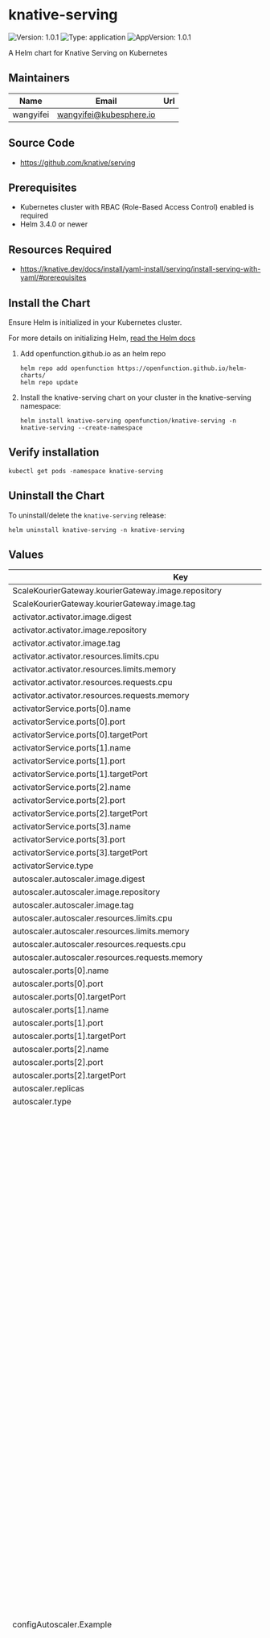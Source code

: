# knative-serving

![Version: 1.0.1](https://img.shields.io/badge/Version-1.0.1-informational?style=flat-square) ![Type: application](https://img.shields.io/badge/Type-application-informational?style=flat-square) ![AppVersion: 1.0.1](https://img.shields.io/badge/AppVersion-1.0.1-informational?style=flat-square)

A Helm chart for Knative Serving on Kubernetes

## Maintainers

| Name | Email | Url |
| ---- | ------ | --- |
| wangyifei | <wangyifei@kubesphere.io> |  |

## Source Code

* <https://github.com/knative/serving>

## Prerequisites

* Kubernetes cluster with RBAC (Role-Based Access Control) enabled is required
* Helm 3.4.0 or newer

## Resources Required
* <https://knative.dev/docs/install/yaml-install/serving/install-serving-with-yaml/#prerequisites>

## Install the Chart

Ensure Helm is initialized in your Kubernetes cluster.

For more details on initializing Helm, [read the Helm docs](https://helm.sh/docs/)

1. Add openfunction.github.io as an helm repo
    ```
    helm repo add openfunction https://openfunction.github.io/helm-charts/
    helm repo update
    ```

2. Install the knative-serving chart on your cluster in the knative-serving namespace:
    ```
    helm install knative-serving openfunction/knative-serving -n knative-serving --create-namespace
    ```

## Verify installation

```
kubectl get pods -namespace knative-serving
```

## Uninstall the Chart

To uninstall/delete the `knative-serving` release:
```
helm uninstall knative-serving -n knative-serving
```

## Values

| Key | Type | Default | Description |
|-----|------|---------|-------------|
| ScaleKourierGateway.kourierGateway.image.repository | string | `"docker.io/envoyproxy/envoy"` |  |
| ScaleKourierGateway.kourierGateway.image.tag | string | `"v1.17-latest"` |  |
| activator.activator.image.digest | string | `"sha256:ca607f73e5daef7f3db0358e145220f8423e93c20ee7ea9f5595f13bd508289a"` |  |
| activator.activator.image.repository | string | `"gcr.io/knative-releases/knative.dev/serving/cmd/activator"` |  |
| activator.activator.image.tag | string | `nil` |  |
| activator.activator.resources.limits.cpu | string | `"1"` |  |
| activator.activator.resources.limits.memory | string | `"600Mi"` |  |
| activator.activator.resources.requests.cpu | string | `"300m"` |  |
| activator.activator.resources.requests.memory | string | `"60Mi"` |  |
| activatorService.ports[0].name | string | `"http-metrics"` |  |
| activatorService.ports[0].port | int | `9090` |  |
| activatorService.ports[0].targetPort | int | `9090` |  |
| activatorService.ports[1].name | string | `"http-profiling"` |  |
| activatorService.ports[1].port | int | `8008` |  |
| activatorService.ports[1].targetPort | int | `8008` |  |
| activatorService.ports[2].name | string | `"http"` |  |
| activatorService.ports[2].port | int | `80` |  |
| activatorService.ports[2].targetPort | int | `8012` |  |
| activatorService.ports[3].name | string | `"http2"` |  |
| activatorService.ports[3].port | int | `81` |  |
| activatorService.ports[3].targetPort | int | `8013` |  |
| activatorService.type | string | `"ClusterIP"` |  |
| autoscaler.autoscaler.image.digest | string | `"sha256:31aed8b5b241147585cb0e48366451a96354fc6036d6a5667997237c1d302d98"` |  |
| autoscaler.autoscaler.image.repository | string | `"gcr.io/knative-releases/knative.dev/serving/cmd/autoscaler"` |  |
| autoscaler.autoscaler.image.tag | string | `nil` |  |
| autoscaler.autoscaler.resources.limits.cpu | string | `"1"` |  |
| autoscaler.autoscaler.resources.limits.memory | string | `"1000Mi"` |  |
| autoscaler.autoscaler.resources.requests.cpu | string | `"100m"` |  |
| autoscaler.autoscaler.resources.requests.memory | string | `"100Mi"` |  |
| autoscaler.ports[0].name | string | `"http-metrics"` |  |
| autoscaler.ports[0].port | int | `9090` |  |
| autoscaler.ports[0].targetPort | int | `9090` |  |
| autoscaler.ports[1].name | string | `"http-profiling"` |  |
| autoscaler.ports[1].port | int | `8008` |  |
| autoscaler.ports[1].targetPort | int | `8008` |  |
| autoscaler.ports[2].name | string | `"http"` |  |
| autoscaler.ports[2].port | int | `8080` |  |
| autoscaler.ports[2].targetPort | int | `8080` |  |
| autoscaler.replicas | int | `1` |  |
| autoscaler.type | string | `"ClusterIP"` |  |
| configAutoscaler.Example | string | `"################################\n#                              #\n#    EXAMPLE CONFIGURATION     #\n#                              #\n################################\n\n# This block is not actually functional configuration,\n# but serves to illustrate the available configuration\n# options and document them in a way that is accessible\n# to users that `kubectl edit` this config map.\n#\n# These sample configuration options may be copied out of\n# this example block and unindented to be in the data block\n# to actually change the configuration.\n\n# The Revision ContainerConcurrency field specifies the maximum number\n# of requests the Container can handle at once. Container concurrency\n# target percentage is how much of that maximum to use in a stable\n# state. E.g. if a Revision specifies ContainerConcurrency of 10, then\n# the Autoscaler will try to maintain 7 concurrent connections per pod\n# on average.\n# Note: this limit will be applied to container concurrency set at every\n# level (ConfigMap, Revision Spec or Annotation).\n# For legacy and backwards compatibility reasons, this value also accepts\n# fractional values in (0, 1] interval (i.e. 0.7 ⇒ 70%).\n# Thus minimal percentage value must be greater than 1.0, or it will be\n# treated as a fraction.\n# NOTE: that this value does not affect actual number of concurrent requests\n#       the user container may receive, but only the average number of requests\n#       that the revision pods will receive.\ncontainer-concurrency-target-percentage: \"70\"\n\n# The container concurrency target default is what the Autoscaler will\n# try to maintain when concurrency is used as the scaling metric for the\n# Revision and the Revision specifies unlimited concurrency.\n# When revision explicitly specifies container concurrency, that value\n# will be used as a scaling target for autoscaler.\n# When specifying unlimited concurrency, the autoscaler will\n# horizontally scale the application based on this target concurrency.\n# This is what we call \"soft limit\" in the documentation, i.e. it only\n# affects number of pods and does not affect the number of requests\n# individual pod processes.\n# The value must be a positive number such that the value multiplied\n# by container-concurrency-target-percentage is greater than 0.01.\n# NOTE: that this value will be adjusted by application of\n#       container-concurrency-target-percentage, i.e. by default\n#       the system will target on average 70 concurrent requests\n#       per revision pod.\n# NOTE: Only one metric can be used for autoscaling a Revision.\ncontainer-concurrency-target-default: \"100\"\n\n# The requests per second (RPS) target default is what the Autoscaler will\n# try to maintain when RPS is used as the scaling metric for a Revision and\n# the Revision specifies unlimited RPS. Even when specifying unlimited RPS,\n# the autoscaler will horizontally scale the application based on this\n# target RPS.\n# Must be greater than 1.0.\n# NOTE: Only one metric can be used for autoscaling a Revision.\nrequests-per-second-target-default: \"200\"\n\n# The target burst capacity specifies the size of burst in concurrent\n# requests that the system operator expects the system will receive.\n# Autoscaler will try to protect the system from queueing by introducing\n# Activator in the request path if the current spare capacity of the\n# service is less than this setting.\n# If this setting is 0, then Activator will be in the request path only\n# when the revision is scaled to 0.\n# If this setting is > 0 and container-concurrency-target-percentage is\n# 100% or 1.0, then activator will always be in the request path.\n# -1 denotes unlimited target-burst-capacity and activator will always\n# be in the request path.\n# Other negative values are invalid.\ntarget-burst-capacity: \"200\"\n\n# When operating in a stable mode, the autoscaler operates on the\n# average concurrency over the stable window.\n# Stable window must be in whole seconds.\nstable-window: \"60s\"\n\n# When observed average concurrency during the panic window reaches\n# panic-threshold-percentage the target concurrency, the autoscaler\n# enters panic mode. When operating in panic mode, the autoscaler\n# scales on the average concurrency over the panic window which is\n# panic-window-percentage of the stable-window.\n# Must be in the [1, 100] range.\n# When computing the panic window it will be rounded to the closest\n# whole second, at least 1s.\npanic-window-percentage: \"10.0\"\n\n# The percentage of the container concurrency target at which to\n# enter panic mode when reached within the panic window.\npanic-threshold-percentage: \"200.0\"\n\n# Max scale up rate limits the rate at which the autoscaler will\n# increase pod count. It is the maximum ratio of desired pods versus\n# observed pods.\n# Cannot be less or equal to 1.\n# I.e with value of 2.0 the number of pods can at most go N to 2N\n# over single Autoscaler period (2s), but at least N to\n# N+1, if Autoscaler needs to scale up.\nmax-scale-up-rate: \"1000.0\"\n\n# Max scale down rate limits the rate at which the autoscaler will\n# decrease pod count. It is the maximum ratio of observed pods versus\n# desired pods.\n# Cannot be less or equal to 1.\n# I.e. with value of 2.0 the number of pods can at most go N to N/2\n# over single Autoscaler evaluation period (2s), but at\n# least N to N-1, if Autoscaler needs to scale down.\nmax-scale-down-rate: \"2.0\"\n\n# Scale to zero feature flag.\nenable-scale-to-zero: \"true\"\n\n# Scale to zero grace period is the time an inactive revision is left\n# running before it is scaled to zero (must be positive, but recommended\n# at least a few seconds if running with mesh networking).\n# This is the upper limit and is provided not to enforce timeout after\n# the revision stopped receiving requests for stable window, but to\n# ensure network reprogramming to put activator in the path has completed.\n# If the system determines that a shorter period is satisfactory,\n# then the system will only wait that amount of time before scaling to 0.\n# NOTE: this period might actually be 0, if activator has been\n# in the request path sufficiently long.\n# If there is necessity for the last pod to linger longer use\n# scale-to-zero-pod-retention-period flag.\nscale-to-zero-grace-period: \"30s\"\n\n# Scale to zero pod retention period defines the minimum amount\n# of time the last pod will remain after Autoscaler has decided to\n# scale to zero.\n# This flag is for the situations where the pod startup is very expensive\n# and the traffic is bursty (requiring smaller windows for fast action),\n# but patchy.\n# The larger of this flag and `scale-to-zero-grace-period` will effectively\n# determine how the last pod will hang around.\nscale-to-zero-pod-retention-period: \"0s\"\n\n# pod-autoscaler-class specifies the default pod autoscaler class\n# that should be used if none is specified. If omitted, the Knative\n# Horizontal Pod Autoscaler (KPA) is used by default.\npod-autoscaler-class: \"kpa.autoscaling.knative.dev\"\n\n# The capacity of a single activator task.\n# The `unit` is one concurrent request proxied by the activator.\n# activator-capacity must be at least 1.\n# This value is used for computation of the Activator subset size.\n# See the algorithm here: http://bit.ly/38XiCZ3.\n# TODO(vagababov): tune after actual benchmarking.\nactivator-capacity: \"100.0\"\n\n# initial-scale is the cluster-wide default value for the initial target\n# scale of a revision after creation, unless overridden by the\n# \"autoscaling.knative.dev/initialScale\" annotation.\n# This value must be greater than 0 unless allow-zero-initial-scale is true.\ninitial-scale: \"1\"\n\n# allow-zero-initial-scale controls whether either the cluster-wide initial-scale flag,\n# or the \"autoscaling.knative.dev/initialScale\" annotation, can be set to 0.\nallow-zero-initial-scale: \"false\"\n\n# max-scale is the cluster-wide default value for the max scale of a revision,\n# unless overridden by the \"autoscaling.knative.dev/maxScale\" annotation.\n# If set to 0, the revision has no maximum scale.\nmax-scale: \"0\"\n\n# scale-down-delay is the amount of time that must pass at reduced\n# concurrency before a scale down decision is applied. This can be useful,\n# for example, to maintain replica count and avoid a cold start penalty if\n# more requests come in within the scale down delay period.\n# The default, 0s, imposes no delay at all.\nscale-down-delay: \"0s\"\n\n# max-scale-limit sets the maximum permitted value for the max scale of a revision.\n# When this is set to a positive value, a revision with a maxScale above that value\n# (including a maxScale of \"0\" = unlimited) is disallowed.\n# A value of zero (the default) allows any limit, including unlimited.\nmax-scale-limit: \"0\"\n"` |  |
| configDefaults.Example | string | `"################################\n#                              #\n#    EXAMPLE CONFIGURATION     #\n#                              #\n################################\n\n# This block is not actually functional configuration,\n# but serves to illustrate the available configuration\n# options and document them in a way that is accessible\n# to users that `kubectl edit` this config map.\n#\n# These sample configuration options may be copied out of\n# this example block and unindented to be in the data block\n# to actually change the configuration.\n\n# revision-timeout-seconds contains the default number of\n# seconds to use for the revision's per-request timeout, if\n# none is specified.\nrevision-timeout-seconds: \"300\"  # 5 minutes\n\n# max-revision-timeout-seconds contains the maximum number of\n# seconds that can be used for revision-timeout-seconds.\n# This value must be greater than or equal to revision-timeout-seconds.\n# If omitted, the system default is used (600 seconds).\n#\n# If this value is increased, the activator's terminationGraceTimeSeconds\n# should also be increased to prevent in-flight requests being disrupted.\nmax-revision-timeout-seconds: \"600\"  # 10 minutes\n\n# revision-cpu-request contains the cpu allocation to assign\n# to revisions by default.  If omitted, no value is specified\n# and the system default is used.\n# Below is an example of setting revision-cpu-request.\n# By default, it is not set by Knative.\nrevision-cpu-request: \"400m\"  # 0.4 of a CPU (aka 400 milli-CPU)\n\n# revision-memory-request contains the memory allocation to assign\n# to revisions by default.  If omitted, no value is specified\n# and the system default is used.\n# Below is an example of setting revision-memory-request.\n# By default, it is not set by Knative.\nrevision-memory-request: \"100M\"  # 100 megabytes of memory\n\n# revision-ephemeral-storage-request contains the ephemeral storage\n# allocation to assign to revisions by default.  If omitted, no value is\n# specified and the system default is used.\nrevision-ephemeral-storage-request: \"500M\"  # 500 megabytes of storage\n\n# revision-cpu-limit contains the cpu allocation to limit\n# revisions to by default.  If omitted, no value is specified\n# and the system default is used.\n# Below is an example of setting revision-cpu-limit.\n# By default, it is not set by Knative.\nrevision-cpu-limit: \"1000m\"  # 1 CPU (aka 1000 milli-CPU)\n\n# revision-memory-limit contains the memory allocation to limit\n# revisions to by default.  If omitted, no value is specified\n# and the system default is used.\n# Below is an example of setting revision-memory-limit.\n# By default, it is not set by Knative.\nrevision-memory-limit: \"200M\"  # 200 megabytes of memory\n\n# revision-ephemeral-storage-limit contains the ephemeral storage\n# allocation to limit revisions to by default.  If omitted, no value is\n# specified and the system default is used.\nrevision-ephemeral-storage-limit: \"750M\"  # 750 megabytes of storage\n\n# container-name-template contains a template for the default\n# container name, if none is specified.  This field supports\n# Go templating and is supplied with the ObjectMeta of the\n# enclosing Service or Configuration, so values such as\n# {{.Name}} are also valid.\ncontainer-name-template: \"user-container\"\n\n# container-concurrency specifies the maximum number\n# of requests the Container can handle at once, and requests\n# above this threshold are queued.  Setting a value of zero\n# disables this throttling and lets through as many requests as\n# the pod receives.\ncontainer-concurrency: \"0\"\n\n# The container concurrency max limit is an operator setting ensuring that\n# the individual revisions cannot have arbitrary large concurrency\n# values, or autoscaling targets. `container-concurrency` default setting\n# must be at or below this value.\n#\n# Must be greater than 1.\n#\n# Note: even with this set, a user can choose a containerConcurrency\n# of 0 (i.e. unbounded) unless allow-container-concurrency-zero is\n# set to \"false\".\ncontainer-concurrency-max-limit: \"1000\"\n\n# allow-container-concurrency-zero controls whether users can\n# specify 0 (i.e. unbounded) for containerConcurrency.\nallow-container-concurrency-zero: \"true\"\n\n# enable-service-links specifies the default value used for the\n# enableServiceLinks field of the PodSpec, when it is omitted by the user.\n# See: https://kubernetes.io/docs/concepts/services-networking/connect-applications-service/#accessing-the-service\n#\n# This is a tri-state flag with possible values of (true|false|default).\n#\n# In environments with large number of services it is suggested\n# to set this value to `false`.\n# See https://github.com/knative/serving/issues/8498.\nenable-service-links: \"false\"\n"` |  |
| configDeployment.Example | string | `"################################\n#                              #\n#    EXAMPLE CONFIGURATION     #\n#                              #\n################################\n\n# This block is not actually functional configuration,\n# but serves to illustrate the available configuration\n# options and document them in a way that is accessible\n# to users that `kubectl edit` this config map.\n#\n# These sample configuration options may be copied out of\n# this example block and unindented to be in the data block\n# to actually change the configuration.\n\n# List of repositories for which tag to digest resolving should be skipped\nregistries-skipping-tag-resolving: \"kind.local,ko.local,dev.local\"\n\n# Maximum time allowed for an image's digests to be resolved.\ndigest-resolution-timeout: \"10s\"\n\n# Duration we wait for the deployment to be ready before considering it failed.\nprogress-deadline: \"600s\"\n\n# Sets the queue proxy's CPU request.\n# If omitted, a default value (currently \"25m\"), is used.\nqueue-sidecar-cpu-request: \"25m\"\n\n# Sets the queue proxy's CPU limit.\n# If omitted, no value is specified and the system default is used.\nqueue-sidecar-cpu-limit: \"1000m\"\n\n# Sets the queue proxy's memory request.\n# If omitted, no value is specified and the system default is used.\nqueue-sidecar-memory-request: \"400Mi\"\n\n# Sets the queue proxy's memory limit.\n# If omitted, no value is specified and the system default is used.\nqueue-sidecar-memory-limit: \"800Mi\"\n\n# Sets the queue proxy's ephemeral storage request.\n# If omitted, no value is specified and the system default is used.\nqueue-sidecar-ephemeral-storage-request: \"512Mi\"\n\n# Sets the queue proxy's ephemeral storage limit.\n# If omitted, no value is specified and the system default is used.\nqueue-sidecar-ephemeral-storage-limit: \"1024Mi\"\n\n# The freezer service endpoint that queue-proxy calls when its traffic drops to zero or\n# scales up from zero.\n#\n# Freezer service is available at: https://github.com/knative-sandbox/container-freezer\n# or users may write their own service.\n#\n# The value will need to include both the host and the port that will be accessed.\n# For the host, $HOST_IP can be passed, and the appropriate host IP value will be swapped\n# in at runtime, which will enable the freezer daemonset to be reachable via the node IP.\n#\n# As an example:\n#     concurrency-state-endpoint: \"http://$HOST_IP:9696\"\n#\n# If not set, queue proxy takes no action (this is the default behavior).\n#\n# When enabled, a serviceAccountToken will be mounted to queue-proxy using\n# a projected volume. This requires the Service Account Token Volume Projection feature\n# to be enabled. For details, see this link:\n# https://kubernetes.io/docs/tasks/configure-pod-container/configure-service-account/#service-account-token-volume-projection\n#\n# NOTE THAT THIS IS AN EXPERIMENTAL / ALPHA FEATURE\nconcurrency-state-endpoint: \"\""` |  |
| configDeployment.queueSidecarImage.digest | string | `"sha256:80dfb4568e08e43093f93b2cae9401f815efcb67ad8442d1f7f4c8a41e071fbe"` |  |
| configDeployment.queueSidecarImage.repository | string | `"gcr.io/knative-releases/knative.dev/serving/cmd/queue"` |  |
| configDeployment.queueSidecarImage.tag | string | `nil` |  |
| configDomain.Example | string | `"################################\n#                              #\n#    EXAMPLE CONFIGURATION     #\n#                              #\n################################\n\n# This block is not actually functional configuration,\n# but serves to illustrate the available configuration\n# options and document them in a way that is accessible\n# to users that `kubectl edit` this config map.\n#\n# These sample configuration options may be copied out of\n# this example block and unindented to be in the data block\n# to actually change the configuration.\n\n# Default value for domain.\n# Although it will match all routes, it is the least-specific rule so it\n# will only be used if no other domain matches.\nexample.com: |\n\n# These are example settings of domain.\n# example.org will be used for routes having app=nonprofit.\nexample.org: |\n  selector:\n    app: nonprofit\n\n# Routes having the cluster domain suffix (by default 'svc.cluster.local')\n# will not be exposed through Ingress. You can define your own label\n# selector to assign that domain suffix to your Route here, or you can set\n# the label\n#    \"networking.knative.dev/visibility=cluster-local\"\n# to achieve the same effect.  This shows how to make routes having\n# the label app=secret only exposed to the local cluster.\nsvc.cluster.local: |\n  selector:\n    app: secret\n"` |  |
| configFeatures.Example | string | `"################################\n#                              #\n#    EXAMPLE CONFIGURATION     #\n#                              #\n################################\n\n# This block is not actually functional configuration,\n# but serves to illustrate the available configuration\n# options and document them in a way that is accessible\n# to users that `kubectl edit` this config map.\n#\n# These sample configuration options may be copied out of\n# this example block and unindented to be in the data block\n# to actually change the configuration.\n\n# Indicates whether multi container support is enabled\n#\n# WARNING: Cannot safely be disabled once enabled.\n# See: https://knative.dev/docs/serving/feature-flags/#multi-containers\nmulti-container: \"enabled\"\n\n# Indicates whether Kubernetes affinity support is enabled\n#\n# WARNING: Cannot safely be disabled once enabled.\n# See: https://knative.dev/docs/serving/feature-flags/#kubernetes-node-affinity\nkubernetes.podspec-affinity: \"disabled\"\n\n# Indicates whether Kubernetes hostAliases support is enabled\n#\n# WARNING: Cannot safely be disabled once enabled.\n# See: https://knative.dev/docs/serving/feature-flags/#kubernetes-host-aliases\nkubernetes.podspec-hostaliases: \"disabled\"\n\n# Indicates whether Kubernetes nodeSelector support is enabled\n#\n# WARNING: Cannot safely be disabled once enabled.\n# See: https://knative.dev/docs/serving/feature-flags/#kubernetes-node-selector\nkubernetes.podspec-nodeselector: \"disabled\"\n\n# Indicates whether Kubernetes tolerations support is enabled\n#\n# WARNING: Cannot safely be disabled once enabled\n# See: https://knative.dev/docs/serving/feature-flags/#kubernetes-toleration\nkubernetes.podspec-tolerations: \"disabled\"\n\n# Indicates whether Kubernetes FieldRef support is enabled\n#\n# WARNING: Cannot safely be disabled once enabled.\n# See: https://knative.dev/docs/serving/feature-flags/#kubernetes-fieldref\nkubernetes.podspec-fieldref: \"enabled\"\n\n# Indicates whether Kubernetes RuntimeClassName support is enabled\n#\n# WARNING: Cannot safely be disabled once enabled.\n# See: https://knative.dev/docs/serving/feature-flags/#kubernetes-runtime-class\nkubernetes.podspec-runtimeclassname: \"disabled\"\n\n# This feature allows end-users to set a subset of fields on the Pod's SecurityContext\n#\n# When set to \"enabled\" or \"allowed\" it allows the following\n# PodSecurityContext properties:\n# - FSGroup\n# - RunAsGroup\n# - RunAsNonRoot\n# - SupplementalGroups\n# - RunAsUser\n#\n# This feature flag should be used with caution as the PodSecurityContext\n# properties may have a side-effect on non-user sidecar containers that come\n# from Knative or your service mesh\n#\n# WARNING: Cannot safely be disabled once enabled.\n# See: https://knative.dev/docs/serving/feature-flags/#kubernetes-security-context\nkubernetes.podspec-securitycontext: \"disabled\"\n\n# Indicates whether Kubernetes PriorityClassName support is enabled\n#\n# WARNING: Cannot safely be disabled once enabled.\n# See: https://knative.dev/docs/serving/feature-flags/#kubernetes-priority-class-name\nkubernetes.podspec-priorityclassname: \"disabled\"\n\n# Indicates whether Kubernetes SchedulerName support is enabled\n#\n# WARNING: Cannot safely be disabled once enabled.\n# See: https://knative.dev/docs/serving/feature-flags/#kubernetes-scheduler-name\nkubernetes.podspec-schedulername: \"disabled\"\n\n# This feature flag allows end-users to add a subset of capabilities on the Pod's SecurityContext.\n#\n# When set to \"enabled\" or \"allowed\" it allows capabilities to be added to the container.\n# For a list of possible capabilities, see https://man7.org/linux/man-pages/man7/capabilities.7.html\nkubernetes.containerspec-addcapabilities: \"disabled\"\n\n# This feature validates PodSpecs from the validating webhook\n# against the K8s API Server.\n#\n# When \"enabled\", the server will always run the extra validation.\n# When \"allowed\", the server will not run the dry-run validation by default.\n#   However, clients may enable the behavior on an individual Service by\n#   attaching the following metadata annotation: \"features.knative.dev/podspec-dryrun\":\"enabled\".\n# See: https://knative.dev/docs/serving/feature-flags/#kubernetes-dry-run\nkubernetes.podspec-dryrun: \"allowed\"\n\n# Controls whether tag header based routing feature are enabled or not.\n# 1. Enabled: enabling tag header based routing\n# 2. Disabled: disabling tag header based routing\n# See: https://knative.dev/docs/serving/feature-flags/#tag-header-based-routing\ntag-header-based-routing: \"disabled\"\n\n# Controls whether http2 auto-detection should be enabled or not.\n# 1. Enabled: http2 connection will be attempted via upgrade.\n# 2. Disabled: http2 connection will only be attempted when port name is set to \"h2c\".\nautodetect-http2: \"disabled\"\n\n# Controls whether volume support for EmptyDir is enabled or not.\n# 1. Enabled: enabling EmptyDir volume support\n# 2. Disabled: disabling EmptyDir volume support\nkubernetes.podspec-volumes-emptydir: \"disabled\"\n\n# Controls whether init containers support is enabled or not.\n# 1. Enabled: enabling init containers support\n# 2. Disabled: disabling init containers support\nkubernetes.podspec-init-containers: \"disabled\""` |  |
| configGc.Example | string | `"################################\n#                              #\n#    EXAMPLE CONFIGURATION     #\n#                              #\n################################\n\n# This block is not actually functional configuration,\n# but serves to illustrate the available configuration\n# options and document them in a way that is accessible\n# to users that `kubectl edit` this config map.\n#\n# These sample configuration options may be copied out of\n# this example block and unindented to be in the data block\n# to actually change the configuration.\n\n\n# ---------------------------------------\n# Garbage Collector Settings\n# ---------------------------------------\n#\n# Active\n#   * Revisions which are referenced by a Route are considered active.\n#   * Individual revisions may be marked with the annotation\n#      \"serving.knative.dev/no-gc\":\"true\" to be permanently considered active.\n#   * Active revisions are not considered for GC.\n# Retention\n#   * Revisions are retained if they are any of the following:\n#       1. Active\n#       2. Were created within \"retain-since-create-time\"\n#       3. Were last referenced by a route within\n#           \"retain-since-last-active-time\"\n#       4. There are fewer than \"min-non-active-revisions\"\n#     If none of these conditions are met, or if the count of revisions exceed\n#      \"max-non-active-revisions\", they will be deleted by GC.\n#     The special value \"disabled\" may be used to turn off these limits.\n#\n# Example config to immediately collect any inactive revision:\n#    min-non-active-revisions: \"0\"\n#    retain-since-create-time: \"disabled\"\n#    retain-since-last-active-time: \"disabled\"\n#\n# Example config to always keep around the last ten non-active revisions:\n#     retain-since-create-time: \"disabled\"\n#     retain-since-last-active-time: \"disabled\"\n#     max-non-active-revisions: \"10\"\n#\n# Example config to disable all GC:\n#     retain-since-create-time: \"disabled\"\n#     retain-since-last-active-time: \"disabled\"\n#     max-non-active-revisions: \"disabled\"\n#\n# Example config to keep recently deployed or active revisions,\n# always maintain the last two in case of rollback, and prevent\n# burst activity from exploding the count of old revisions:\n#      retain-since-create-time: \"48h\"\n#      retain-since-last-active-time: \"15h\"\n#      min-non-active-revisions: \"2\"\n#      max-non-active-revisions: \"1000\"\n\n# Duration since creation before considering a revision for GC or \"disabled\".\nretain-since-create-time: \"48h\"\n\n# Duration since active before considering a revision for GC or \"disabled\".\nretain-since-last-active-time: \"15h\"\n\n# Minimum number of non-active revisions to retain.\nmin-non-active-revisions: \"20\"\n\n# Maximum number of non-active revisions to retain\n# or \"disabled\" to disable any maximum limit.\nmax-non-active-revisions: \"1000\"\n"` |  |
| configKourier.Example | string | `"################################\n#                              #\n#    EXAMPLE CONFIGURATION     #\n#                              #\n################################\n\n# This block is not actually functional configuration,\n# but serves to illustrate the available configuration\n# options and document them in a way that is accessible\n# to users that `kubectl edit` this config map.\n#\n# These sample configuration options may be copied out of\n# this example block and unindented to be in the data block\n# to actually change the configuration.\n\n# Specifies whether requests reaching the Kourier gateway\n# in the context of services should be logged. Readiness\n# probes etc. must be configured via the bootstrap config.\nenable-service-access-logging: \"true\"\n"` |  |
| configLeaderElection.Example | string | `"################################\n#                              #\n#    EXAMPLE CONFIGURATION     #\n#                              #\n################################\n\n# This block is not actually functional configuration,\n# but serves to illustrate the available configuration\n# options and document them in a way that is accessible\n# to users that `kubectl edit` this config map.\n#\n# These sample configuration options may be copied out of\n# this example block and unindented to be in the data block\n# to actually change the configuration.\n\n# lease-duration is how long non-leaders will wait to try to acquire the\n# lock; 15 seconds is the value used by core kubernetes controllers.\nlease-duration: \"15s\"\n\n# renew-deadline is how long a leader will try to renew the lease before\n# giving up; 10 seconds is the value used by core kubernetes controllers.\nrenew-deadline: \"10s\"\n\n# retry-period is how long the leader election client waits between tries of\n# actions; 2 seconds is the value used by core kubernetes controllers.\nretry-period: \"2s\"\n\n# buckets is the number of buckets used to partition key space of each\n# Reconciler. If this number is M and the replica number of the controller\n# is N, the N replicas will compete for the M buckets. The owner of a\n# bucket will take care of the reconciling for the keys partitioned into\n# that bucket.\nbuckets: \"1\"\n"` |  |
| configLogging.Example | string | `"################################\n#                              #\n#    EXAMPLE CONFIGURATION     #\n#                              #\n################################\n\n# This block is not actually functional configuration,\n# but serves to illustrate the available configuration\n# options and document them in a way that is accessible\n# to users that `kubectl edit` this config map.\n#\n# These sample configuration options may be copied out of\n# this example block and unindented to be in the data block\n# to actually change the configuration.\n\n# Common configuration for all Knative codebase\nzap-logger-config: |\n  {\n    \"level\": \"info\",\n    \"development\": false,\n    \"outputPaths\": [\"stdout\"],\n    \"errorOutputPaths\": [\"stderr\"],\n    \"encoding\": \"json\",\n    \"encoderConfig\": {\n      \"timeKey\": \"timestamp\",\n      \"levelKey\": \"severity\",\n      \"nameKey\": \"logger\",\n      \"callerKey\": \"caller\",\n      \"messageKey\": \"message\",\n      \"stacktraceKey\": \"stacktrace\",\n      \"lineEnding\": \"\",\n      \"levelEncoder\": \"\",\n      \"timeEncoder\": \"iso8601\",\n      \"durationEncoder\": \"\",\n      \"callerEncoder\": \"\"\n    }\n  }\n\n# Log level overrides\n# For all components except the queue proxy,\n# changes are picked up immediately.\n# For queue proxy, changes require recreation of the pods.\nloglevel.controller: \"info\"\nloglevel.autoscaler: \"info\"\nloglevel.queueproxy: \"info\"\nloglevel.webhook: \"info\"\nloglevel.activator: \"info\"\nloglevel.hpaautoscaler: \"info\"\nloglevel.net-certmanager-controller: \"info\"\nloglevel.net-istio-controller: \"info\"\n"` |  |
| configNetwork.Example | string | `"################################\n#                              #\n#    EXAMPLE CONFIGURATION     #\n#                              #\n################################\n\n# This block is not actually functional configuration,\n# but serves to illustrate the available configuration\n# options and document them in a way that is accessible\n# to users that `kubectl edit` this config map.\n#\n# These sample configuration options may be copied out of\n# this example block and unindented to be in the data block\n# to actually change the configuration.\n\n# ingress-class specifies the default ingress class\n# to use when not dictated by Route annotation.\n#\n# If not specified, will use the Istio ingress.\n#\n# Note that changing the Ingress class of an existing Route\n# will result in undefined behavior.  Therefore it is best to only\n# update this value during the setup of Knative, to avoid getting\n# undefined behavior.\ningress-class: \"kourier.ingress.networking.knative.dev\"\n\n# certificate-class specifies the default Certificate class\n# to use when not dictated by Route annotation.\n#\n# If not specified, will use the Cert-Manager Certificate.\n#\n# Note that changing the Certificate class of an existing Route\n# will result in undefined behavior.  Therefore it is best to only\n# update this value during the setup of Knative, to avoid getting\n# undefined behavior.\ncertificate-class: \"cert-manager.certificate.networking.knative.dev\"\n\n# namespace-wildcard-cert-selector specifies a LabelSelector which\n# determines which namespaces should have a wildcard certificate\n# provisioned.\n#\n# Use an empty value to disable the feature (this is the default):\n#   namespace-wildcard-cert-selector: \"\"\n#\n# Use an empty object to enable for all namespaces\n#   namespace-wildcard-cert-selector: {}\n#\n# Useful labels include the \"kubernetes.io/metadata.name\" label to\n# avoid provisioning a certifcate for the \"kube-system\" namespaces.\n# Use the following selector to match pre-1.0 behavior of using\n# \"networking.knative.dev/disableWildcardCert\" to exclude namespaces:\n#\n# matchExpressions:\n# - key: \"networking.knative.dev/disableWildcardCert\"\n#   operator: \"NotIn\"\n#   values: [\"true\"]\nnamespace-wildcard-cert-selector: \"\"\n\n# domain-template specifies the golang text template string to use\n# when constructing the Knative service's DNS name. The default\n# value is \"{{.Name}}.{{.Namespace}}.{{.Domain}}\".\n#\n# Valid variables defined in the template include Name, Namespace, Domain,\n# Labels, and Annotations. Name will be the result of the tagTemplate\n# below, if a tag is specified for the route.\n#\n# Changing this value might be necessary when the extra levels in\n# the domain name generated is problematic for wildcard certificates\n# that only support a single level of domain name added to the\n# certificate's domain. In those cases you might consider using a value\n# of \"{{.Name}}-{{.Namespace}}.{{.Domain}}\", or removing the Namespace\n# entirely from the template. When choosing a new value be thoughtful\n# of the potential for conflicts - for example, when users choose to use\n# characters such as `-` in their service, or namespace, names.\n# {{.Annotations}} or {{.Labels}} can be used for any customization in the\n# go template if needed.\n# We strongly recommend keeping namespace part of the template to avoid\n# domain name clashes:\n# eg. '{{.Name}}-{{.Namespace}}.{{ index .Annotations \"sub\"}}.{{.Domain}}'\n# and you have an annotation {\"sub\":\"foo\"}, then the generated template\n# would be {Name}-{Namespace}.foo.{Domain}\ndomain-template: \"{{.Name}}.{{.Namespace}}.{{.Domain}}\"\n\n# tagTemplate specifies the golang text template string to use\n# when constructing the DNS name for \"tags\" within the traffic blocks\n# of Routes and Configuration.  This is used in conjunction with the\n# domainTemplate above to determine the full URL for the tag.\ntag-template: \"{{.Tag}}-{{.Name}}\"\n\n# Controls whether TLS certificates are automatically provisioned and\n# installed in the Knative ingress to terminate external TLS connection.\n# 1. Enabled: enabling auto-TLS feature.\n# 2. Disabled: disabling auto-TLS feature.\nauto-tls: \"Disabled\"\n\n# Controls the behavior of the HTTP endpoint for the Knative ingress.\n# It requires autoTLS to be enabled.\n# 1. Enabled: The Knative ingress will be able to serve HTTP connection.\n# 2. Redirected: The Knative ingress will send a 301 redirect for all\n# http connections, asking the clients to use HTTPS.\n#\n# \"Disabled\" option is deprecated.\nhttp-protocol: \"Enabled\"\n\n# rollout-duration contains the minimal duration in seconds over which the\n# Configuration traffic targets are rolled out to the newest revision.\nrollout-duration: \"0\"\n\n# autocreate-cluster-domain-claims controls whether ClusterDomainClaims should\n# be automatically created (and deleted) as needed when DomainMappings are\n# reconciled.\n#\n# If this is \"false\" (the default), the cluster administrator is\n# responsible for creating ClusterDomainClaims and delegating them to\n# namespaces via their spec.Namespace field. This setting should be used in\n# multitenant environments which need to control which namespace can use a\n# particular domain name in a domain mapping.\n#\n# If this is \"true\", users are able to associate arbitrary names with their\n# services via the DomainMapping feature.\nautocreate-cluster-domain-claims: \"false\"\n\n# If true, networking plugins can add additional information to deployed\n# applications to make their pods directly accessible via their IPs even if mesh is\n# enabled and thus direct-addressability is usually not possible.\n# Consumers like Knative Serving can use this setting to adjust their behavior\n# accordingly, i.e. to drop fallback solutions for non-pod-addressable systems.\n#\n# NOTE: This flag is in an alpha state and is mostly here to enable internal testing\n#       for now. Use with caution.\nenable-mesh-pod-addressability: \"false\"\n\n# mesh-compatibility-mode indicates whether consumers of network plugins\n# should directly contact Pod IPs (most efficient), or should use the\n# Cluster IP (less efficient, needed when mesh is enabled unless\n# `enable-mesh-pod-addressability`, above, is set).\n# Permitted values are:\n#  - \"auto\" (default): automatically determine which mesh mode to use by trying Pod IP and falling back to Cluster IP as needed.\n#  - \"enabled\": always use Cluster IP and do not attempt to use Pod IPs.\n#  - \"disabled\": always use Pod IPs and do not fall back to Cluster IP on failure.\nmesh-compatibility-mode: \"auto\"\n\n# Defines the scheme used for external URLs if autoTLS is not enabled.\n# This can be used for making Knative report all URLs as \"HTTPS\" for example, if you're\n# fronting Knative with an external loadbalancer that deals with TLS termination and\n# Knative doesn't know about that otherwise.\ndefault-external-scheme: \"http\"\n"` |  |
| configObservability.Example | string | `"################################\n#                              #\n#    EXAMPLE CONFIGURATION     #\n#                              #\n################################\n\n# This block is not actually functional configuration,\n# but serves to illustrate the available configuration\n# options and document them in a way that is accessible\n# to users that `kubectl edit` this config map.\n#\n# These sample configuration options may be copied out of\n# this example block and unindented to be in the data block\n# to actually change the configuration.\n\n# logging.enable-var-log-collection defaults to false.\n# The fluentd daemon set will be set up to collect /var/log if\n# this flag is true.\nlogging.enable-var-log-collection: \"false\"\n\n# logging.revision-url-template provides a template to use for producing the\n# logging URL that is injected into the status of each Revision.\nlogging.revision-url-template: \"http://logging.example.com/?revisionUID=${REVISION_UID}\"\n\n# If non-empty, this enables queue proxy writing user request logs to stdout, excluding probe\n# requests.\n# NB: after 0.18 release logging.enable-request-log must be explicitly set to true\n# in order for request logging to be enabled.\n#\n# The value determines the shape of the request logs and it must be a valid go text/template.\n# It is important to keep this as a single line. Multiple lines are parsed as separate entities\n# by most collection agents and will split the request logs into multiple records.\n#\n# The following fields and functions are available to the template:\n#\n# Request: An http.Request (see https://golang.org/pkg/net/http/#Request)\n# representing an HTTP request received by the server.\n#\n# Response:\n# struct {\n#   Code    int       // HTTP status code (see https://www.iana.org/assignments/http-status-codes/http-status-codes.xhtml)\n#   Size    int       // An int representing the size of the response.\n#   Latency float64   // A float64 representing the latency of the response in seconds.\n# }\n#\n# Revision:\n# struct {\n#   Name          string  // Knative revision name\n#   Namespace     string  // Knative revision namespace\n#   Service       string  // Knative service name\n#   Configuration string  // Knative configuration name\n#   PodName       string  // Name of the pod hosting the revision\n#   PodIP         string  // IP of the pod hosting the revision\n# }\n#\nlogging.request-log-template: '{\"httpRequest\": {\"requestMethod\": \"{{.Request.Method}}\", \"requestUrl\": \"{{js .Request.RequestURI}}\", \"requestSize\": \"{{.Request.ContentLength}}\", \"status\": {{.Response.Code}}, \"responseSize\": \"{{.Response.Size}}\", \"userAgent\": \"{{js .Request.UserAgent}}\", \"remoteIp\": \"{{js .Request.RemoteAddr}}\", \"serverIp\": \"{{.Revision.PodIP}}\", \"referer\": \"{{js .Request.Referer}}\", \"latency\": \"{{.Response.Latency}}s\", \"protocol\": \"{{.Request.Proto}}\"}, \"traceId\": \"{{index .Request.Header \"X-B3-Traceid\"}}\"}'\n\n# If true, the request logging will be enabled.\n# NB: up to and including Knative version 0.18 if logging.request-log-template is non-empty, this value\n# will be ignored.\nlogging.enable-request-log: \"false\"\n\n# If true, this enables queue proxy writing request logs for probe requests to stdout.\n# It uses the same template for user requests, i.e. logging.request-log-template.\nlogging.enable-probe-request-log: \"false\"\n\n# metrics.backend-destination field specifies the system metrics destination.\n# It supports either prometheus (the default) or opencensus.\nmetrics.backend-destination: prometheus\n\n# metrics.request-metrics-backend-destination specifies the request metrics\n# destination. It enables queue proxy to send request metrics.\n# Currently supported values: prometheus (the default), opencensus.\nmetrics.request-metrics-backend-destination: prometheus\n\n# profiling.enable indicates whether it is allowed to retrieve runtime profiling data from\n# the pods via an HTTP server in the format expected by the pprof visualization tool. When\n# enabled, the Knative Serving pods expose the profiling data on an alternate HTTP port 8008.\n# The HTTP context root for profiling is then /debug/pprof/.\nprofiling.enable: \"false\"\n"` |  |
| configTracing.Example | string | `"################################\n#                              #\n#    EXAMPLE CONFIGURATION     #\n#                              #\n################################\n\n# This block is not actually functional configuration,\n# but serves to illustrate the available configuration\n# options and document them in a way that is accessible\n# to users that `kubectl edit` this config map.\n#\n# These sample configuration options may be copied out of\n# this example block and unindented to be in the data block\n# to actually change the configuration.\n#\n# This may be \"zipkin\" or \"none\" (default)\nbackend: \"none\"\n\n# URL to zipkin collector where traces are sent.\n# This must be specified when backend is \"zipkin\"\nzipkin-endpoint: \"http://zipkin.istio-system.svc.cluster.local:9411/api/v2/spans\"\n\n# Enable zipkin debug mode. This allows all spans to be sent to the server\n# bypassing sampling.\ndebug: \"false\"\n\n# Percentage (0-1) of requests to trace\nsample-rate: \"0.1\"\n"` |  |
| controller.controller.image.digest | string | `"sha256:c5a77d5642065ff3452d9b043a7226b85bfc81dc068f8dded905abf88d917a4d"` |  |
| controller.controller.image.repository | string | `"gcr.io/knative-releases/knative.dev/serving/cmd/controller"` |  |
| controller.controller.image.tag | string | `nil` |  |
| controller.controller.resources.limits.cpu | string | `"1"` |  |
| controller.controller.resources.limits.memory | string | `"1000Mi"` |  |
| controller.controller.resources.requests.cpu | string | `"100m"` |  |
| controller.controller.resources.requests.memory | string | `"100Mi"` |  |
| controller.ports[0].name | string | `"http-metrics"` |  |
| controller.ports[0].port | int | `9090` |  |
| controller.ports[0].targetPort | int | `9090` |  |
| controller.ports[1].name | string | `"http-profiling"` |  |
| controller.ports[1].port | int | `8008` |  |
| controller.ports[1].targetPort | int | `8008` |  |
| controller.type | string | `"ClusterIP"` |  |
| defaultDomain.job.image.digest | string | `"sha256:4bd6f5a7748644e56bb266d5c10f442b2548b484b57059ee64ec2a793dd1b976"` |  |
| defaultDomain.job.image.repository | string | `"gcr.io/knative-releases/knative.dev/serving/cmd/default-domain"` |  |
| defaultDomain.job.image.tag | string | `nil` |  |
| defaultDomain.ports[0].name | string | `"http"` |  |
| defaultDomain.ports[0].port | int | `80` |  |
| defaultDomain.ports[0].targetPort | int | `8080` |  |
| defaultDomain.type | string | `"ClusterIP"` |  |
| domainMapping.domainMapping.image.digest | string | `"sha256:6b5356cf3a2b64d52cbbf1bc0de376b816c4d3f610ccc8ff2dabf3d259c0996b"` |  |
| domainMapping.domainMapping.image.repository | string | `"gcr.io/knative-releases/knative.dev/serving/cmd/domain-mapping"` |  |
| domainMapping.domainMapping.image.tag | string | `nil` |  |
| domainMapping.domainMapping.resources.limits.cpu | string | `"300m"` |  |
| domainMapping.domainMapping.resources.limits.memory | string | `"400Mi"` |  |
| domainMapping.domainMapping.resources.requests.cpu | string | `"30m"` |  |
| domainMapping.domainMapping.resources.requests.memory | string | `"40Mi"` |  |
| domainmappingWebhook.domainmappingWebhook.image.digest | string | `"sha256:d0cc86f2002660c4804f6e0aed8218d39384c73a8b5006c9ac558becd8f48aa6"` |  |
| domainmappingWebhook.domainmappingWebhook.image.repository | string | `"gcr.io/knative-releases/knative.dev/serving/cmd/domain-mapping-webhook"` |  |
| domainmappingWebhook.domainmappingWebhook.image.tag | string | `nil` |  |
| domainmappingWebhook.domainmappingWebhook.resources.limits.cpu | string | `"500m"` |  |
| domainmappingWebhook.domainmappingWebhook.resources.limits.memory | string | `"500Mi"` |  |
| domainmappingWebhook.domainmappingWebhook.resources.requests.cpu | string | `"100m"` |  |
| domainmappingWebhook.domainmappingWebhook.resources.requests.memory | string | `"100Mi"` |  |
| domainmappingWebhook.ports[0].name | string | `"http-metrics"` |  |
| domainmappingWebhook.ports[0].port | int | `9090` |  |
| domainmappingWebhook.ports[0].targetPort | int | `9090` |  |
| domainmappingWebhook.ports[1].name | string | `"http-profiling"` |  |
| domainmappingWebhook.ports[1].port | int | `8008` |  |
| domainmappingWebhook.ports[1].targetPort | int | `8008` |  |
| domainmappingWebhook.ports[2].name | string | `"https-webhook"` |  |
| domainmappingWebhook.ports[2].port | int | `443` |  |
| domainmappingWebhook.ports[2].targetPort | int | `8443` |  |
| domainmappingWebhook.type | string | `"ClusterIP"` |  |
| kourier.ports[0].name | string | `"http2"` |  |
| kourier.ports[0].port | int | `80` |  |
| kourier.ports[0].protocol | string | `"TCP"` |  |
| kourier.ports[0].targetPort | int | `8080` |  |
| kourier.ports[1].name | string | `"https"` |  |
| kourier.ports[1].port | int | `443` |  |
| kourier.ports[1].protocol | string | `"TCP"` |  |
| kourier.ports[1].targetPort | int | `8443` |  |
| kourier.type | string | `"LoadBalancer"` |  |
| kourierBootstrap.envoyBootstrapYaml.admin.accessLogPath | string | `"/dev/stdout"` |  |
| kourierBootstrap.envoyBootstrapYaml.admin.address.pipe.path | string | `"/tmp/envoy.admin"` |  |
| kourierBootstrap.envoyBootstrapYaml.dynamicResources.adsConfig.apiType | string | `"GRPC"` |  |
| kourierBootstrap.envoyBootstrapYaml.dynamicResources.adsConfig.rateLimitSettings | object | `{}` |  |
| kourierBootstrap.envoyBootstrapYaml.dynamicResources.adsConfig.transportApiVersion | string | `"V3"` |  |
| kourierBootstrap.envoyBootstrapYaml.dynamicResources.cdsConfig.ads | object | `{}` |  |
| kourierBootstrap.envoyBootstrapYaml.dynamicResources.cdsConfig.resourceApiVersion | string | `"V3"` |  |
| kourierBootstrap.envoyBootstrapYaml.dynamicResources.ldsConfig.ads | object | `{}` |  |
| kourierBootstrap.envoyBootstrapYaml.dynamicResources.ldsConfig.resourceApiVersion | string | `"V3"` |  |
| kourierBootstrap.envoyBootstrapYaml.node.cluster | string | `"kourier-knative"` |  |
| kourierBootstrap.envoyBootstrapYaml.node.id | string | `"3scale-kourier-gateway"` |  |
| kourierInternal.ports[0].name | string | `"http2"` |  |
| kourierInternal.ports[0].port | int | `80` |  |
| kourierInternal.ports[0].protocol | string | `"TCP"` |  |
| kourierInternal.ports[0].targetPort | int | `8081` |  |
| kourierInternal.type | string | `"ClusterIP"` |  |
| kubernetesClusterDomain | string | `"cluster.local"` |  |
| netKourierController.controller.image.digest | string | `"sha256:cd70f2bb54f2575082e54b0df1b74908c3f4873ffc9750ca8da36d7b9bfe5b2d"` |  |
| netKourierController.controller.image.repository | string | `"gcr.io/knative-releases/knative.dev/net-kourier/cmd/kourier"` |  |
| netKourierController.controller.image.tag | string | `nil` |  |
| netKourierController.ports[0].name | string | `"grpc-xds"` |  |
| netKourierController.ports[0].port | int | `18000` |  |
| netKourierController.ports[0].protocol | string | `"TCP"` |  |
| netKourierController.ports[0].targetPort | int | `18000` |  |
| netKourierController.replicas | int | `1` |  |
| netKourierController.type | string | `"ClusterIP"` |  |
| webhook.ports[0].name | string | `"http-metrics"` |  |
| webhook.ports[0].port | int | `9090` |  |
| webhook.ports[0].targetPort | int | `9090` |  |
| webhook.ports[1].name | string | `"http-profiling"` |  |
| webhook.ports[1].port | int | `8008` |  |
| webhook.ports[1].targetPort | int | `8008` |  |
| webhook.ports[2].name | string | `"https-webhook"` |  |
| webhook.ports[2].port | int | `443` |  |
| webhook.ports[2].targetPort | int | `8443` |  |
| webhook.type | string | `"ClusterIP"` |  |
| webhook.webhook.image.digest | string | `"sha256:bd954ec8ced56e359bd4f60ee1886b20000df14126688c796383a3ae40cfffc0"` |  |
| webhook.webhook.image.repository | string | `"gcr.io/knative-releases/knative.dev/serving/cmd/webhook"` |  |
| webhook.webhook.image.tag | string | `nil` |  |
| webhook.webhook.resources.limits.cpu | string | `"500m"` |  |
| webhook.webhook.resources.limits.memory | string | `"500Mi"` |  |
| webhook.webhook.resources.requests.cpu | string | `"100m"` |  |
| webhook.webhook.resources.requests.memory | string | `"100Mi"` |  |

----------------------------------------------
Autogenerated from chart metadata using [helm-docs v1.10.0](https://github.com/norwoodj/helm-docs/releases/v1.10.0)
